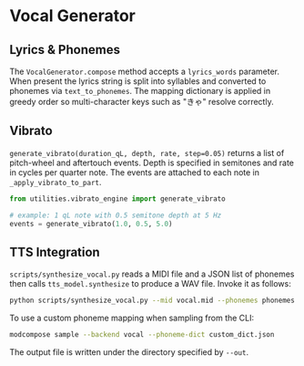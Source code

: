 # Vocal Generator

## Lyrics & Phonemes
The `VocalGenerator.compose` method accepts a `lyrics_words` parameter.
When present the lyrics string is split into syllables and converted to
phonemes via `text_to_phonemes`.  The mapping dictionary is applied
in greedy order so multi-character keys such as "きゃ" resolve correctly.

## Vibrato
`generate_vibrato(duration_qL, depth, rate, step=0.05)` returns a list
of pitch-wheel and aftertouch events.  Depth is specified in semitones
and rate in cycles per quarter note.
The events are attached to each note in
`_apply_vibrato_to_part`.

```python
from utilities.vibrato_engine import generate_vibrato

# example: 1 qL note with 0.5 semitone depth at 5 Hz
events = generate_vibrato(1.0, 0.5, 5.0)
```

## TTS Integration
`scripts/synthesize_vocal.py` reads a MIDI file and a JSON list of
phonemes then calls `tts_model.synthesize` to produce a WAV file.
Invoke it as follows:

```bash
python scripts/synthesize_vocal.py --mid vocal.mid --phonemes phonemes.json --out audio/
```

To use a custom phoneme mapping when sampling from the CLI:

```bash
modcompose sample --backend vocal --phoneme-dict custom_dict.json
```

The output file is written under the directory specified by `--out`.
